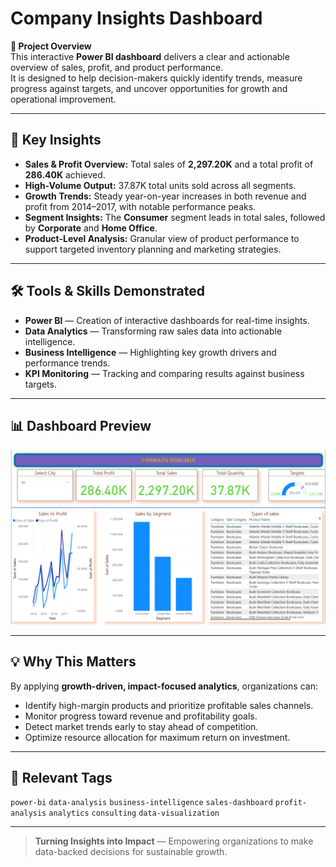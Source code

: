 # Company Insights Dashboard

**📌 Project Overview**  
This interactive **Power BI dashboard** delivers a clear and actionable overview of sales, profit, and product performance.  
It is designed to help decision-makers quickly identify trends, measure progress against targets, and uncover opportunities for growth and operational improvement.

---

## 🚀 Key Insights
- **Sales & Profit Overview:** Total sales of **2,297.20K** and a total profit of **286.40K** achieved.
- **High-Volume Output:** 37.87K total units sold across all segments.
- **Growth Trends:** Steady year-on-year increases in both revenue and profit from 2014–2017, with notable performance peaks.
- **Segment Insights:** The **Consumer** segment leads in total sales, followed by **Corporate** and **Home Office**.
- **Product-Level Analysis:** Granular view of product performance to support targeted inventory planning and marketing strategies.

---

## 🛠 Tools & Skills Demonstrated
- **Power BI** — Creation of interactive dashboards for real-time insights.
- **Data Analytics** — Transforming raw sales data into actionable intelligence.
- **Business Intelligence** — Highlighting key growth drivers and performance trends.
- **KPI Monitoring** — Tracking and comparing results against business targets.

---

## 📊 Dashboard Preview
![Dashboard Screenshot](Dashboard%20screenshot.png)

---

## 💡 Why This Matters
By applying **growth-driven, impact-focused analytics**, organizations can:
- Identify high-margin products and prioritize profitable sales channels.
- Monitor progress toward revenue and profitability goals.
- Detect market trends early to stay ahead of competition.
- Optimize resource allocation for maximum return on investment.

---

## 🔖 Relevant Tags
`power-bi` `data-analysis` `business-intelligence` `sales-dashboard` `profit-analysis` `analytics` `consulting` `data-visualization`

---

> **Turning Insights into Impact** — Empowering organizations to make data-backed decisions for sustainable growth.
